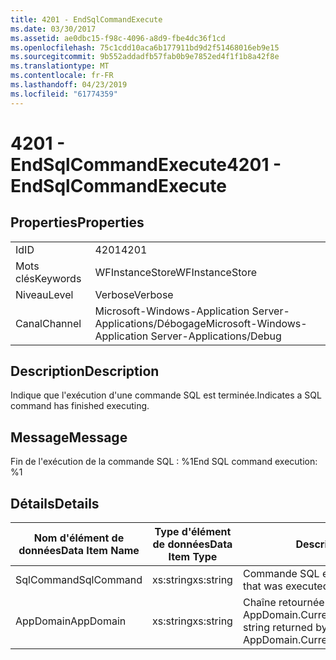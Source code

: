 ```yaml
---
title: 4201 - EndSqlCommandExecute
ms.date: 03/30/2017
ms.assetid: ae0dbc15-f98c-4096-a8d9-fbe4dc36f1cd
ms.openlocfilehash: 75c1cdd10aca6b177911bd9d2f51468016eb9e15
ms.sourcegitcommit: 9b552addadfb57fab0b9e7852ed4f1f1b8a42f8e
ms.translationtype: MT
ms.contentlocale: fr-FR
ms.lasthandoff: 04/23/2019
ms.locfileid: "61774359"
---
```

# <a name="4201---endsqlcommandexecute"></a><span data-ttu-id="6a8ef-102">4201 - EndSqlCommandExecute</span><span class="sxs-lookup"><span data-stu-id="6a8ef-102">4201 - EndSqlCommandExecute</span></span>
## <a name="properties"></a><span data-ttu-id="6a8ef-103">Properties</span><span class="sxs-lookup"><span data-stu-id="6a8ef-103">Properties</span></span>  
  
|||  
|-|-|  
|<span data-ttu-id="6a8ef-104">Id</span><span class="sxs-lookup"><span data-stu-id="6a8ef-104">ID</span></span>|<span data-ttu-id="6a8ef-105">4201</span><span class="sxs-lookup"><span data-stu-id="6a8ef-105">4201</span></span>|  
|<span data-ttu-id="6a8ef-106">Mots clés</span><span class="sxs-lookup"><span data-stu-id="6a8ef-106">Keywords</span></span>|<span data-ttu-id="6a8ef-107">WFInstanceStore</span><span class="sxs-lookup"><span data-stu-id="6a8ef-107">WFInstanceStore</span></span>|  
|<span data-ttu-id="6a8ef-108">Niveau</span><span class="sxs-lookup"><span data-stu-id="6a8ef-108">Level</span></span>|<span data-ttu-id="6a8ef-109">Verbose</span><span class="sxs-lookup"><span data-stu-id="6a8ef-109">Verbose</span></span>|  
|<span data-ttu-id="6a8ef-110">Canal</span><span class="sxs-lookup"><span data-stu-id="6a8ef-110">Channel</span></span>|<span data-ttu-id="6a8ef-111">Microsoft-Windows-Application Server-Applications/Débogage</span><span class="sxs-lookup"><span data-stu-id="6a8ef-111">Microsoft-Windows-Application Server-Applications/Debug</span></span>|  
  
## <a name="description"></a><span data-ttu-id="6a8ef-112">Description</span><span class="sxs-lookup"><span data-stu-id="6a8ef-112">Description</span></span>  
 <span data-ttu-id="6a8ef-113">Indique que l'exécution d'une commande SQL est terminée.</span><span class="sxs-lookup"><span data-stu-id="6a8ef-113">Indicates a SQL command has finished executing.</span></span>  
  
## <a name="message"></a><span data-ttu-id="6a8ef-114">Message</span><span class="sxs-lookup"><span data-stu-id="6a8ef-114">Message</span></span>  
 <span data-ttu-id="6a8ef-115">Fin de l'exécution de la commande SQL : %1</span><span class="sxs-lookup"><span data-stu-id="6a8ef-115">End SQL command execution: %1</span></span>  
  
## <a name="details"></a><span data-ttu-id="6a8ef-116">Détails</span><span class="sxs-lookup"><span data-stu-id="6a8ef-116">Details</span></span>  
  
|<span data-ttu-id="6a8ef-117">Nom d'élément de données</span><span class="sxs-lookup"><span data-stu-id="6a8ef-117">Data Item Name</span></span>|<span data-ttu-id="6a8ef-118">Type d'élément de données</span><span class="sxs-lookup"><span data-stu-id="6a8ef-118">Data Item Type</span></span>|<span data-ttu-id="6a8ef-119">Description</span><span class="sxs-lookup"><span data-stu-id="6a8ef-119">Description</span></span>|  
|--------------------|--------------------|-----------------|  
|<span data-ttu-id="6a8ef-120">SqlCommand</span><span class="sxs-lookup"><span data-stu-id="6a8ef-120">SqlCommand</span></span>|<span data-ttu-id="6a8ef-121">xs:string</span><span class="sxs-lookup"><span data-stu-id="6a8ef-121">xs:string</span></span>|<span data-ttu-id="6a8ef-122">Commande SQL exécutée.</span><span class="sxs-lookup"><span data-stu-id="6a8ef-122">The SQL command that was executed.</span></span>|  
|<span data-ttu-id="6a8ef-123">AppDomain</span><span class="sxs-lookup"><span data-stu-id="6a8ef-123">AppDomain</span></span>|<span data-ttu-id="6a8ef-124">xs:string</span><span class="sxs-lookup"><span data-stu-id="6a8ef-124">xs:string</span></span>|<span data-ttu-id="6a8ef-125">Chaîne retournée par AppDomain.CurrentDomain.FriendlyName.</span><span class="sxs-lookup"><span data-stu-id="6a8ef-125">The string returned by AppDomain.CurrentDomain.FriendlyName.</span></span>|
